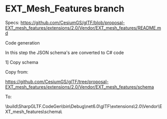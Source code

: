# EXT_Mesh_Features branch

Specs: https://github.com/CesiumGS/glTF/blob/proposal-EXT_mesh_features/extensions/2.0/Vendor/EXT_mesh_features/README.md

Code generation

In this step the JSON schema's are converted to C# code

1] Copy schema

Copy from: 

https://github.com/CesiumGS/glTF/tree/proposal-EXT_mesh_features/extensions/2.0/Vendor/EXT_mesh_features/schema

To:

\build\SharpGLTF.CodeGen\bin\Debug\net6.0\glTF\extensions\2.0\Vendor\EXT_mesh_features\schema\